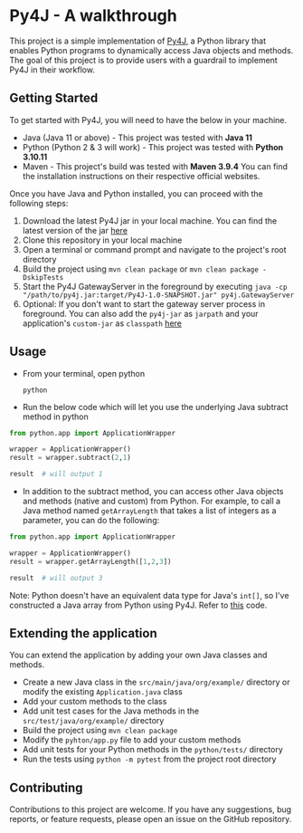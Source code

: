 # Py4J - A walkthrough
This project is a simple implementation of [Py4J](https://www.py4j.org/index.html), a Python library that enables Python programs to dynamically access Java objects and methods. The goal of this project is to provide users with a guardrail to implement Py4J in their workflow.

## Getting Started
To get started with Py4J, you will need to have the below in your machine. 
* Java (Java 11 or above) - This project was tested with **Java 11**
* Python (Python 2 & 3 will work) - This project was tested with **Python 3.10.11**
* Maven - This project's build was tested with **Maven 3.9.4**
You can find the installation instructions on their respective official websites.

Once you have Java and Python installed, you can proceed with the following steps:

1. Download the latest Py4J jar in your local machine. You can find the latest version of the jar [here](https://mvnrepository.com/artifact/net.sf.py4j/py4j)
2. Clone this repository in your local machine
3. Open a terminal or command prompt and navigate to the project's root directory
4. Build the project using `mvn clean package` or `mvn clean package -DskipTests`
5. Start the Py4J GatewayServer in the foreground by executing `java -cp "/path/to/py4j.jar:target/Py4J-1.0-SNAPSHOT.jar" py4j.GatewayServer`
6. Optional: If you don't want to start the gateway server process in foreground. You can also add the `py4j-jar` as `jarpath` and your application's `custom-jar` as `classpath` [here](https://github.com/sagarlakshmipathy/Py4J/blob/bfd6e78e6c987350a0fd5d576cbecb50eb3ad029/python/app.py#L19)

## Usage
* From your terminal, open python

    ```python```


* Run the below code which will let you use the underlying Java subtract method in python 
```python
from python.app import ApplicationWrapper

wrapper = ApplicationWrapper()
result = wrapper.subtract(2,1)

result  # will output 1
```

* In addition to the subtract method, you can access other Java objects and methods (native and custom) from Python. 
For example, to call a Java method named `getArrayLength` that takes a list of integers as a parameter, you can do the following:
```python
from python.app import ApplicationWrapper

wrapper = ApplicationWrapper()
result = wrapper.getArrayLength([1,2,3])

result  # will output 3
```
Note: Python doesn't have an equivalent data type for Java's `int[]`, so I've constructed a Java array from Python using Py4J. Refer to [this](https://github.com/sagarlakshmipathy/Py4J/blob/3fcda4718b837140317c889ef8c9bd86748bda2b/python/app.py#L30) code.

## Extending the application
You can extend the application by adding your own Java classes and methods.
* Create a new Java class in the `src/main/java/org/example/` directory or modify the existing `Application.java` class
* Add your custom methods to the class
* Add unit test cases for the Java methods in the `src/test/java/org/example/` directory
* Build the project using `mvn clean package`
* Modify the `pyhton/app.py` file to add your custom methods
* Add unit tests for your Python methods in the `python/tests/` directory
* Run the tests using `python -m pytest` from the project root directory

## Contributing
Contributions to this project are welcome. 
If you have any suggestions, bug reports, or feature requests, please open an issue on the GitHub repository.

